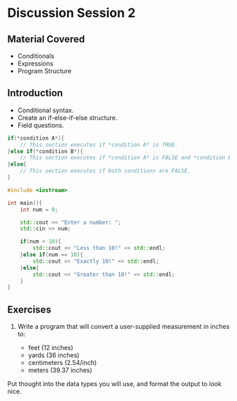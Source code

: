 # Discussion Session 2

## Material Covered

* Conditionals
* Expressions
* Program Structure

## Introduction

* Conditional syntax.
* Create an if-else-if-else structure.
* Field questions.

```c++
if(*condition A*){
    // This section executes if *condition A* is TRUE.
}else if(*condition B*){
    // This section executes if *condition A* is FALSE and *condition B* is TRUE.
}else{
    // This section executes if both conditions are FALSE.
}
```

```c++
#include <iostream>

int main(){
    int num = 0;

    std::cout << "Enter a number: ";
    std::cin >> num;

    if(num < 10){
        std::cout << "Less than 10!" << std::endl;
    }else if(num == 10){
        std::cout << "Exactly 10!" << std::endl;
    }else{
        std::cout << "Greater than 10!" << std::endl;
    }
}
```



## Exercises

1. Write a program that will convert a user-supplied measurement in inches to:

   * feet (12 inches)
   * yards (36 inches)
   * centimeters (2.54/inch)
   * meters (39.37 inches)

Put thought into the data types you will use, and format the output to look nice.